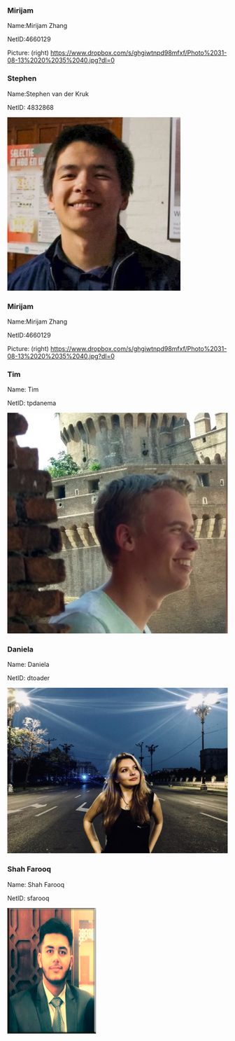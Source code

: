 ### Mirijam
Name:Mirijam Zhang

NetID:4660129

Picture: (right) https://www.dropbox.com/s/ghgiwtnpd98mfxf/Photo%2031-08-13%2020%2035%2040.jpg?dl=0

### Stephen
Name:Stephen van der Kruk

NetID: 4832868

![](doc/pictures/svanderkruk.jpg)

### Mirijam
Name:Mirijam Zhang

NetID:4660129

Picture: (right) https://www.dropbox.com/s/ghgiwtnpd98mfxf/Photo%2031-08-13%2020%2035%2040.jpg?dl=0

### Tim
Name: Tim

NetID: tpdanema 

![](doc/pictures/tim_picture.JPG)

### Daniela
Name: Daniela

NetID: dtoader

![](doc/pictures/dtoader.jpeg)

### Shah Farooq
Name: Shah Farooq

NetID: sfarooq

![](doc/pictures/shah.jpg)


